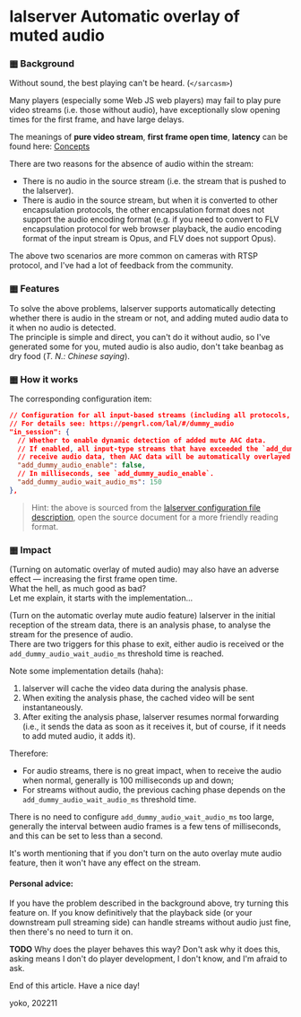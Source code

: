 # lalserver Automatic overlay of muted audio

### ▦ Background

Without sound, the best playing can't be heard. (`</sarcasm>`)

Many players (especially some Web JS web players) may fail to play pure video streams (i.e. those without audio), have exceptionally slow opening times for the first frame, and have large delays.  

The meanings of **pure video stream**, **first frame open time**, **latency** can be found here: [Concepts](concept.md)

There are two reasons for the absence of audio within the stream:

- There is no audio in the source stream (i.e. the stream that is pushed to the lalserver).
- There is audio in the source stream, but when it is converted to other encapsulation protocols, the other encapsulation format does not support the audio encoding format (e.g. if you need to convert to FLV encapsulation protocol for web browser playback, the audio encoding format of the input stream is Opus, and FLV does not support Opus).

The above two scenarios are more common on cameras with RTSP protocol, and I've had a lot of feedback from the community.

### ▦ Features

To solve the above problems, lalserver supports automatically detecting whether there is audio in the stream or not, and adding muted audio data to it when no audio is detected.  
The principle is simple and direct, you can't do it without audio, so I've generated some for you, muted audio is also audio, don't take beanbag as dry food (_T. N.: Chinese saying_).

### ▦ How it works

The corresponding configuration item:

```json
// Configuration for all input-based streams (including all protocols, all input types)
// For details see: https://pengrl.com/lal/#/dummy_audio
"in_session": {
  // Whether to enable dynamic detection of added mute AAC data.
  // If enabled, all input-type streams that have exceeded the `add_dummy_audio_wait_audio_ms` time and still have not
  // receive audio data, then AAC data will be automatically overlayed for this stream
  "add_dummy_audio_enable": false,
  // In milliseconds, see `add_dummy_audio_enable`.
  "add_dummy_audio_wait_audio_ms": 150
},
```

> Hint: the above is sourced from the [lalserver configuration file description](ConfigBrief.md), open the source document for a more friendly reading format.

### ▦ Impact

(Turning on automatic overlay of muted audio) may also have an adverse effect — increasing the first frame open time.  
What the hell, as much good as bad?  
Let me explain, it starts with the implementation...

(Turn on the automatic overlay mute audio feature) lalserver in the initial reception of the stream data, there is an analysis phase, to analyse the stream for the presence of audio.  
There are two triggers for this phase to exit, either audio is received or the `add_dummy_audio_wait_audio_ms` threshold time is reached.  

Note some implementation details (haha):

1. lalserver will cache the video data during the analysis phase.
2. When exiting the analysis phase, the cached video will be sent instantaneously.
3. After exiting the analysis phase, lalserver resumes normal forwarding (i.e., it sends the data as soon as it receives it, but of course, if it needs to add muted audio, it adds it).

Therefore:

- For audio streams, there is no great impact, when to receive the audio when normal, generally is 100 milliseconds up and down;
- For streams without audio, the previous caching phase depends on the `add_dummy_audio_wait_audio_ms` threshold time.

There is no need to configure `add_dummy_audio_wait_audio_ms` too large, generally the interval between audio frames is a few tens of milliseconds, and this can be set to less than a second.

It's worth mentioning that if you don't turn on the auto overlay mute audio feature, then it won't have any effect on the stream.

#### Personal advice:

If you have the problem described in the background above, try turning this feature on. If you know definitively that the playback side (or your downstream pull streaming side) can handle streams without audio just fine, then there's no need to turn it on.

**TODO** Why does the player behaves this way? Don't ask why it does this, asking means I don't do player development, I don't know, and I'm afraid to ask.

End of this article. Have a nice day!

yoko, 202211
